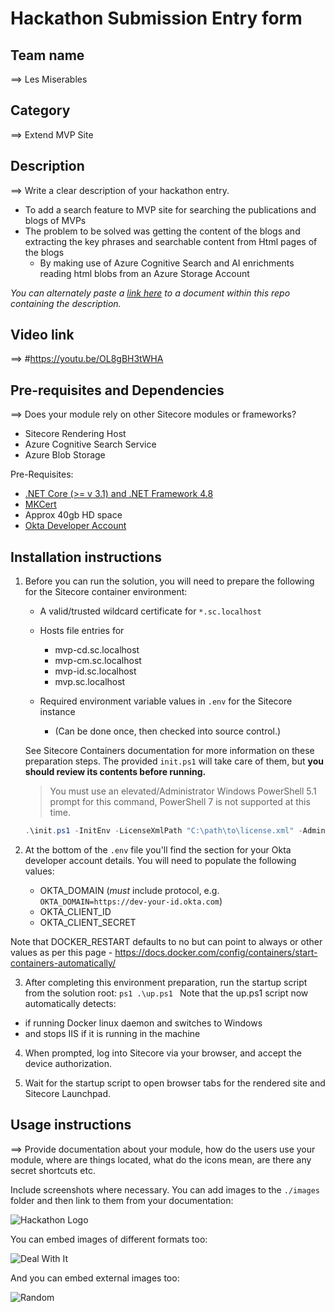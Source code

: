 # Hackathon Submission Entry form



## Team name
⟹ Les Miserables

## Category
⟹ Extend MVP Site

## Description
⟹ Write a clear description of your hackathon entry.  

  - To add a search feature to MVP site for searching the publications and blogs of MVPs
  - The problem to be solved was getting the content of the blogs and extracting the key phrases and searchable content from Html pages of the blogs
    - By making use of Azure Cognitive Search and AI enrichments reading html blobs from an Azure Storage Account

_You can alternately paste a [link here](#docs) to a document within this repo containing the description._

## Video link

⟹ #https://youtu.be/OL8gBH3tWHA



## Pre-requisites and Dependencies

⟹ Does your module rely on other Sitecore modules or frameworks?

- Sitecore Rendering Host
- Azure Cognitive Search Service
- Azure Blob Storage

Pre-Requisites:

- [.NET Core (>= v 3.1) and .NET Framework 4.8](https://dotnet.microsoft.com/download)
- [MKCert](https://github.com/FiloSottile/mkcert)
- Approx 40gb HD space
- [Okta Developer Account](https://developer.okta.com/signup/)


## Installation instructions

1. Before you can run the solution, you will need to prepare the following
   for the Sitecore container environment:
   * A valid/trusted wildcard certificate for `*.sc.localhost`
   * Hosts file entries for
     * mvp-cd.sc.localhost
     * mvp-cm.sc.localhost
     * mvp-id.sc.localhost
     * mvp.sc.localhost
    
   * Required environment variable values in `.env` for the Sitecore instance
     * (Can be done once, then checked into source control.)

   See Sitecore Containers documentation for more information on these
   preparation steps. The provided `init.ps1` will take care of them,
   but **you should review its contents before running.**

   > You must use an elevated/Administrator Windows PowerShell 5.1 prompt for
   > this command, PowerShell 7 is not supported at this time.

    ```ps1
    .\init.ps1 -InitEnv -LicenseXmlPath "C:\path\to\license.xml" -AdminPassword "DesiredAdminPassword"
    ```

2. At the bottom of the `.env` file you'll find the section for your Okta developer account details. You will need to populate the following values:
   - OKTA_DOMAIN (*must* include protocol, e.g. `OKTA_DOMAIN=https://dev-your-id.okta.com`)
   - OKTA_CLIENT_ID
   - OKTA_CLIENT_SECRET

Note that DOCKER_RESTART defaults to no but can point to always or other values as per this page - https://docs.docker.com/config/containers/start-containers-automatically/

3.   After completing this environment preparation, run the startup script
   from the solution root:
    ```ps1
    .\up.ps1
    ```
Note that the up.ps1 script now automatically detects:
- if running Docker linux daemon and switches to Windows
- and stops IIS if it is running in the machine

4. When prompted, log into Sitecore via your browser, and
   accept the device authorization.

5. Wait for the startup script to open browser tabs for the rendered site
   and Sitecore Launchpad.


## Usage instructions
⟹ Provide documentation about your module, how do the users use your module, where are things located, what do the icons mean, are there any secret shortcuts etc.

Include screenshots where necessary. You can add images to the `./images` folder and then link to them from your documentation:

![Hackathon Logo](docs/images/hackathon.png?raw=true "Hackathon Logo")

You can embed images of different formats too:

![Deal With It](docs/images/deal-with-it.gif?raw=true "Deal With It")

And you can embed external images too:

![Random](https://thiscatdoesnotexist.com/)





